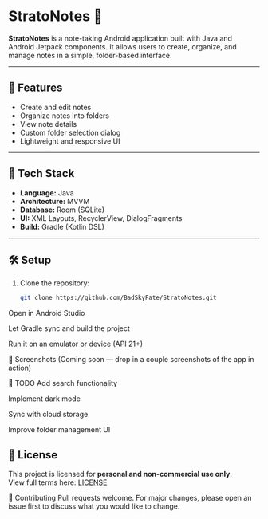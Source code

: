 # StratoNotes 🍷

**StratoNotes** is a note-taking Android application built with Java and Android Jetpack components. It allows users to create, organize, and manage notes in a simple, folder-based interface.

---

## 🚀 Features

- Create and edit notes
- Organize notes into folders
- View note details
- Custom folder selection dialog
- Lightweight and responsive UI

---

## 📁 Tech Stack

- **Language:** Java
- **Architecture:** MVVM
- **Database:** Room (SQLite)
- **UI:** XML Layouts, RecyclerView, DialogFragments
- **Build:** Gradle (Kotlin DSL)

---

## 🛠️ Setup

1. Clone the repository:
   ```bash
   git clone https://github.com/BadSkyFate/StratoNotes.git
Open in Android Studio

Let Gradle sync and build the project

Run it on an emulator or device (API 21+)

📸 Screenshots
(Coming soon — drop in a couple screenshots of the app in action)

📌 TODO
Add search functionality

Implement dark mode

Sync with cloud storage

Improve folder management UI

## 💬 License
This project is licensed for **personal and non-commercial use only**.  
View full terms here: [LICENSE](https://github.com/BadSkyFate/StratoNotes/blob/main/LICENSE)


🤝 Contributing
Pull requests welcome. For major changes, please open an issue first to discuss what you would like to change.
